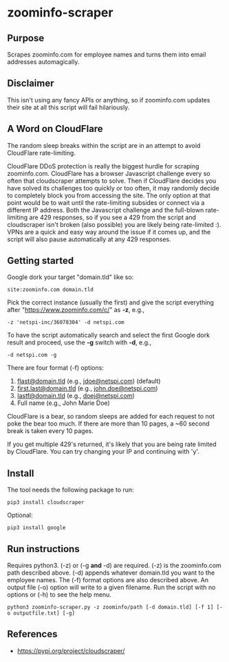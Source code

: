 # zoominfo-scraper

## Purpose
Scrapes zoominfo.com for employee names and turns them
into email addresses automagically.

## Disclaimer
This isn't using any fancy APIs or anything, so if zoominfo.com updates their site at all this script will fail hilariously.

## A Word on CloudFlare
The random sleep breaks within the script are in an attempt to avoid CloudFlare rate-limiting.

CloudFlare DDoS protection is really the biggest hurdle for scraping zoominfo.com. CloudFlare has a browser Javascript challenge every so often that cloudscraper attempts to solve. Then if CloudFlare decides you have solved its challenges too quickly or too often, it may randomly decide to completely block you from accessing the site. The only option at that point would be to wait until the rate-limiting subsides or connect via a different IP address. Both the Javascript challenge and the full-blown rate-limiting are 429 responses, so if you see a 429 from the script and cloudscraper isn't broken (also possible) you are likely being rate-limited :). VPNs are a quick and easy way around the issue if it comes up, and the script will also pause automatically at any 429 responses.


## Getting started

Google dork your target "domain.tld" like so:

    site:zoominfo.com domain.tld

Pick the correct instance (usually the first) and give the script everything after "https://www.zoominfo.com/c/" as **-z**, e.g.,

    -z 'netspi-inc/36078304' -d netspi.com

To have the script automatically search and select the first Google dork result and proceed, use the **-g** switch with **-d**, e.g.,

    -d netspi.com -g

There are four format (-f) options:
   1. flast@domain.tld (e.g., jdoe@netspi.com) (default)
   2. first.last@domain.tld (e.g., john.doe@netspi.com)
   3. lastf@domain.tld (e.g., doej@netspi.com)
   4. Full name (e.g., John Marie Doe)

CloudFlare is a bear, so random sleeps are added for each
request to not poke the bear too much. If there are more
than 10 pages, a ~60 second break is taken every 10 pages.

If you get multiple 429's returned, it's likely that you
are being rate limited by CloudFlare. You can try
changing your IP and continuing with 'y'.

## Install
The tool needs the following package to run:

    pip3 install cloudscraper

Optional: 

    pip3 install google

## Run instructions
Requires python3. (-z) or (-g **and** -d) are required. (-z) is the zoominfo.com path described above. (-d) appends whatever domain.tld you want to the employee names. The (-f) format options are also described above. An output file (-o) option will write to a given filename. Run the script with no options or (-h) to see the help menu.
    
    python3 zoominfo-scraper.py -z zoominfo/path [-d domain.tld] [-f 1] [-o outputfile.txt] [-g]

## References
- https://pypi.org/project/cloudscraper/
